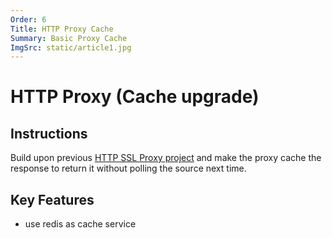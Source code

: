 ```yaml
---
Order: 6
Title: HTTP Proxy Cache
Summary: Basic Proxy Cache
ImgSrc: static/article1.jpg
---
```


# HTTP Proxy (Cache upgrade)

## Instructions

Build upon previous [HTTP SSL Proxy project](./http-proxy-ssl.html)
and make the proxy cache the response to return it without polling the source next time.

## Key Features

- use redis as cache service
